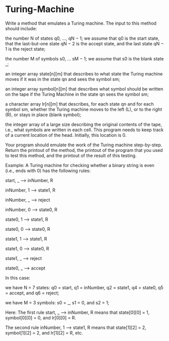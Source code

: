# Turing-Machine
Write a method that emulates a Turing machine.
The input to this method should include:

the number N of states q0, ..., qN − 1; we assume that q0 is the start state, that the last-but-one state qN − 2 is the accept state, and the last state qN − 1 is the reject state;

the number M of symbols s0, ... sM − 1; we assume that s0 is the blank state _;

an integer array state[n][m] that describes to what state the Turing machine moves if it was in the state qn and sees the symbol sm;

an integer array symbol[n][m] that describes what symbol should be written on the tape if the Turing Machine in the state qn sees the symbol sm;

a character array lr[n][m] that describes, for each state qn and for each symbol sm, whether the Turing machine moves to the left (L), or to the right (R), or stays in place (blank symbol);

the integer array of a large size describing the original contents of the tape, i.e., what symbols are written in each cell.
This program needs to keep track of a current location of the head. Initially, this location is 0.

Your program should emulate the work of the Turing machine step-by-step. Return the printout of the method, the printout of the program that you used to test this method, and the printout of the result of this testing.

Example: A Turing machine for checking whether a binary string is even (i.e., ends with 0) has the following rules:

start, _ --> inNumber, R

inNumber, 1 --> state1, R

inNumber, _ --> reject

inNumber, 0 --> state0, R

state0, 1 --> state1, R

state0, 0 --> state0, R

state1, 1 --> state1, R

state1, 0 --> state0, R

state1, _ --> reject

state0, _ --> accept

In this case:

we have N = 7 states:
  q0 = start, 
  q1 = inNumber, 
  q2 = state1,
  q4 = state0, 
  q5 = accept, and q6 = reject;
  
we have M = 3 symbols: s0 = _, s1 = 0, and s2 = 1;

Here:
The first rule start, _ --> inNumber,
  R means that state[0][0] = 1,
  symbol[0][0] = 0, and lr[0][0] = R.

The second rule inNumber, 1 --> state1, R means that state[1][2] = 2, symbol[1][2] = 2, and lr[1][2] = R, etc.

